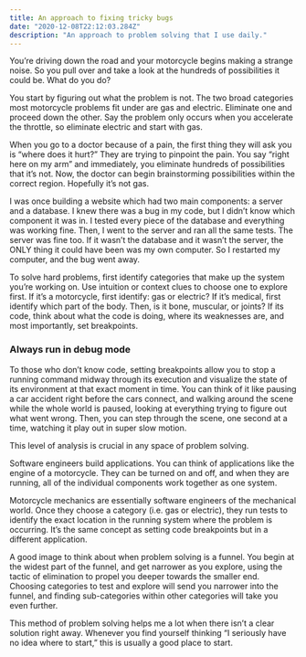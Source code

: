 ```yaml
---
title: An approach to fixing tricky bugs
date: "2020-12-08T22:12:03.284Z"
description: "An approach to problem solving that I use daily."
---
```


You’re driving down the road and your motorcycle begins making a strange noise. So you pull over and take a look at the hundreds of possibilities it could be. What do you do?

You start by figuring out what the problem is not. The two broad categories most motorcycle problems fit under are gas and electric. Eliminate one and proceed down the other. Say the problem only occurs when you accelerate the throttle, so eliminate electric and start with gas. 

When you go to a doctor because of a pain, the first thing they will ask you is “where does it hurt?” They are trying to pinpoint the pain. You say “right here on my arm” and immediately, you eliminate hundreds of possibilities that it’s not. Now, the doctor can begin brainstorming possibilities within the correct region. Hopefully it’s not gas.

I was once building a website which had two main components: a server and a database. I knew there was a bug in my code, but I didn’t know which component it was in. I tested every piece of the database and everything was working fine. Then, I went to the server and ran all the same tests. The server was fine too. If it wasn’t the database and it wasn’t the server, the ONLY thing it could have been was my own computer. So I restarted my computer, and the bug went away.

To solve hard problems, first identify categories that make up the system you’re working on. Use intuition or context clues to choose one to explore first. If it’s a motorcycle, first identify: gas or electric? If it’s medical, first identify which part of the body. Then, is it bone, muscular, or joints? If its code, think about what the code is doing, where its weaknesses are, and most importantly, set breakpoints.

### Always run in debug mode

To those who don’t know code, setting breakpoints allow you to stop a running command midway through its execution and visualize the state of its environment at that exact moment in time. You can think of it like pausing a car accident right before the cars connect, and walking around the scene while the whole world is paused, looking at everything trying to figure out what went wrong. Then, you can step through the scene, one second at a time, watching it play out in super slow motion.

This level of analysis is crucial in any space of problem solving. 

Software engineers build applications. You can think of applications like the engine of a motorcycle. They can be turned on and off, and when they are running, all of the individual components work together as one system. 

Motorcycle mechanics are essentially software engineers of the mechanical world. Once they choose a category (i.e. gas or electric), they run tests to identify the exact location in the running system where the problem is occurring. It’s the same concept as setting code breakpoints but in a different application.

A good image to think about when problem solving is a funnel. You begin at the widest part of the funnel, and get narrower as you explore, using the tactic of elimination to propel you deeper towards the smaller end. Choosing categories to test and explore will send you narrower into the funnel, and finding sub-categories within other categories will take you even further. 

This method of problem solving helps me a lot when there isn’t a clear solution right away. Whenever you find yourself thinking “I seriously have no idea where to start,” this is usually a good place to start.

